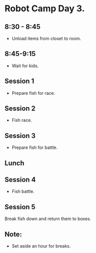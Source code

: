 # Robot Camp Day 3.

## 8:30 - 8:45

* Unload items from closet to room.

## 8:45-9:15

* Wait for kids.

## Session 1

* Prepare fish for race.

## Session 2

* Fish race.

## Session 3

* Prepare fish for battle.

## Lunch

## Session 4

* Fish battle.

## Session 5

Break fish down and return them to boxes.

## Note:

* Set aside an hour for breaks.